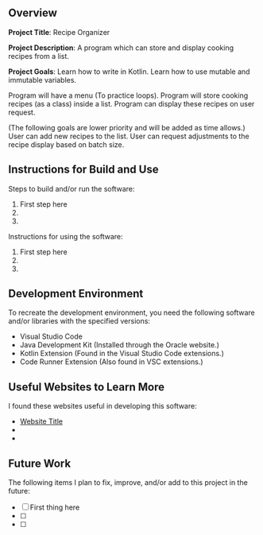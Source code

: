 ## Overview

**Project Title**: 
Recipe Organizer

**Project Description**: 
A program which can store and display cooking recipes from a list.

**Project Goals**: 
Learn how to write in Kotlin.
Learn how to use mutable and immutable variables.

Program will have a menu (To practice loops).
Program will store cooking recipes (as a class) inside a list.
Program can display these recipes on user request.

(The following goals are lower priority and will be added as time allows.)
User can add new recipes to the list.
User can request adjustments to the recipe display based on batch size.

## Instructions for Build and Use

Steps to build and/or run the software:

1. First step here
2.
3.

Instructions for using the software:

1. First step here
2.
3.

## Development Environment 

To recreate the development environment, you need the following software and/or libraries with the specified versions:

* Visual Studio Code
* Java Development Kit (Installed through the Oracle website.)
* Kotlin Extension (Found in the Visual Studio Code extensions.)
* Code Runner Extension (Also found in VSC extensions.)

## Useful Websites to Learn More

I found these websites useful in developing this software:

* [Website Title](Link)
*
*

## Future Work

The following items I plan to fix, improve, and/or add to this project in the future:

* [ ] First thing here
* [ ]
* [ ]
